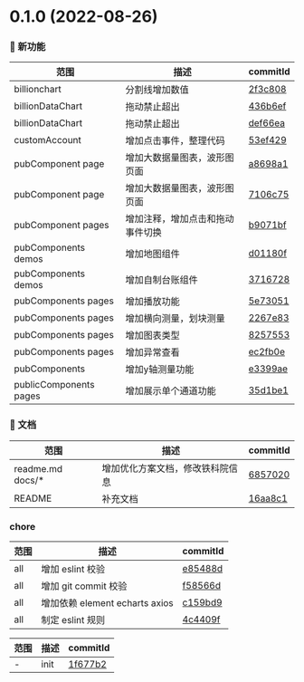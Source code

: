 # 0.1.0 (2022-08-26)

### 🌟 新功能
范围|描述|commitId
--|--|--
 billionchart | 分割线增加数值 | [2f3c808](http://192.168.1.102:9900/yangzhenfeng/tky-front/commits/2f3c808)
 billionDataChart | 拖动禁止超出 | [436b6ef](http://192.168.1.102:9900/yangzhenfeng/tky-front/commits/436b6ef)
 billionDataChart | 拖动禁止超出 | [def66ea](http://192.168.1.102:9900/yangzhenfeng/tky-front/commits/def66ea)
 customAccount | 增加点击事件，整理代码 | [53ef429](http://192.168.1.102:9900/yangzhenfeng/tky-front/commits/53ef429)
 pubComponent page | 增加大数据量图表，波形图页面 | [a8698a1](http://192.168.1.102:9900/yangzhenfeng/tky-front/commits/a8698a1)
 pubComponent page | 增加大数据量图表，波形图页面 | [7106c75](http://192.168.1.102:9900/yangzhenfeng/tky-front/commits/7106c75)
 pubComponent pages | 增加注释，增加点击和拖动事件切换 | [b9071bf](http://192.168.1.102:9900/yangzhenfeng/tky-front/commits/b9071bf)
 pubComponents demos | 增加地图组件 | [d01180f](http://192.168.1.102:9900/yangzhenfeng/tky-front/commits/d01180f)
 pubComponents demos | 增加自制台账组件 | [3716728](http://192.168.1.102:9900/yangzhenfeng/tky-front/commits/3716728)
 pubComponents pages | 增加播放功能 | [5e73051](http://192.168.1.102:9900/yangzhenfeng/tky-front/commits/5e73051)
 pubComponents pages | 增加横向测量，划块测量 | [2267e83](http://192.168.1.102:9900/yangzhenfeng/tky-front/commits/2267e83)
 pubComponents pages | 增加图表类型 | [8257553](http://192.168.1.102:9900/yangzhenfeng/tky-front/commits/8257553)
 pubComponents pages | 增加异常查看 | [ec2fb0e](http://192.168.1.102:9900/yangzhenfeng/tky-front/commits/ec2fb0e)
 pubComponents | 增加y轴测量功能 | [e3399ae](http://192.168.1.102:9900/yangzhenfeng/tky-front/commits/e3399ae)
 publicComponents pages | 增加展示单个通道功能 | [35d1be1](http://192.168.1.102:9900/yangzhenfeng/tky-front/commits/35d1be1)


### 📝 文档
范围|描述|commitId
--|--|--
 readme.md docs/* | 增加优化方案文档，修改铁科院信息 | [6857020](http://192.168.1.102:9900/yangzhenfeng/tky-front/commits/6857020)
 README | 补充文档 | [16aa8c1](http://192.168.1.102:9900/yangzhenfeng/tky-front/commits/16aa8c1)


### chore
范围|描述|commitId
--|--|--
 all | 增加 eslint 校验 | [e85488d](http://192.168.1.102:9900/yangzhenfeng/tky-front/commits/e85488d)
 all | 增加 git commit 校验 | [f58566d](http://192.168.1.102:9900/yangzhenfeng/tky-front/commits/f58566d)
 all | 增加依赖 element echarts axios | [c159bd9](http://192.168.1.102:9900/yangzhenfeng/tky-front/commits/c159bd9)
 all | 制定 eslint 规则 | [4c4409f](http://192.168.1.102:9900/yangzhenfeng/tky-front/commits/4c4409f)


范围|描述|commitId
--|--|--
 - | init | [1f677b2](http://192.168.1.102:9900/yangzhenfeng/tky-front/commits/1f677b2)

